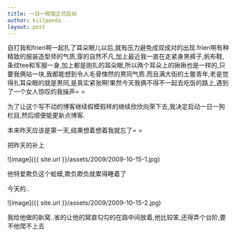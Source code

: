 ```yaml
---
title: 一日一程锴正式启动
author: killpanda
layout: post
---
```


自打我和frien啊一起扎了耳朵眼儿以后,就有压力避免成双成对的出现.frien啊有种精致的服装造型师的气质,穿的自然不凡,加上最近我一直在走紧身黑裤子,帆布鞋,条纹tee和军服一身,加上都是刚扎的耳朵眼,所以两个耳朵上的揪揪也是一样的,只要我俩站一块,我都能想到令人毛骨悚然的男同气质.而且满大街的土鳖青年,老是觉得扎耳朵眼的就是男同,是真实紧张啊!果然今天我俩不得不一起去吃饭的路上,遇到了一个女人惊叹的我操声= = 

为了让这个写不动的博客继续假模假样的继续欣欣向荣下去,我决定启动一日一狗栏目,然后顺便能更新点博客.

本来昨天应该是第一天,结果想着想着我就忘了= = 

把昨天的补上

![image]({{ site.url }}/assets/2009/2009-10-15-1.jpg)

他特爱欺负这个蛤蟆,欺负欺负就累得睡着了

今天的..

![image]({{ site.url }}/assets/2009/2009-10-15-2.jpg)

我给他做的新窝..省的让他的窝直勾勾的在路中间放着,他比较笨,还得弄个台阶,要不他爬不上去